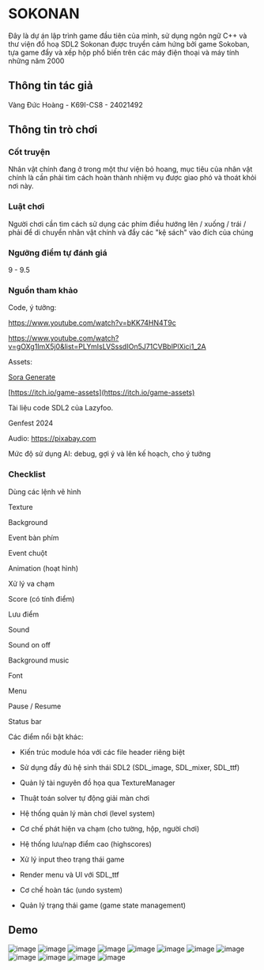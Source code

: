 # SOKONAN
Đây là dự án lập trình game đầu tiên của mình, sử dụng ngôn ngữ C++ và thư viện đồ hoạ SDL2
Sokonan được truyền cảm hứng bởi game Sokoban, tựa game đẩy và xếp hộp phổ biến trên các máy điện thoại và máy tính những năm 2000

## Thông tin tác giả
Vàng Đức Hoàng - K69I-CS8 - 24021492

## Thông tin trò chơi
### Cốt truyện
Nhân vật chính đang ở trong một thư viện bỏ hoang, mục tiêu của nhân vật chính là cần phải tìm cách hoàn thành nhiệm vụ được giao phó và thoát khỏi nơi này.
### Luật chơi
Người chơi cần tìm cách sử dụng các phím điều hướng lên / xuống / trái / phải để di chuyển nhân vật chính và đẩy các "kệ sách" vào đích của chúng

### Ngưỡng điểm tự đánh giá
9 - 9.5

### Nguồn tham khảo
Code, ý tưởng:

https://www.youtube.com/watch?v=bKK74HN4T9c

https://www.youtube.com/watch?v=gOXg1ImX5j0&list=PLYmIsLVSssdIOn5J71CVBblPlXici1_2A

Assets:

[Sora Generate](https://sora.chatgpt.com/explore)

[https://itch.io/game-assets](https://itch.io/game-assets)

Tài liệu code SDL2 của Lazyfoo.

Genfest 2024

Audio:
https://pixabay.com

Mức độ sử dụng AI: debug, gợi ý và lên kế hoạch, cho ý tưởng

### Checklist
Dùng các lệnh vẽ hình

Texture

Background

Event bàn phím

Event chuột

Animation (hoạt hình)

Xử lý va chạm

Score (có tính điểm)

Lưu điểm

Sound

Sound on off

Background music

Font

Menu

Pause / Resume

Status bar

Các điểm nổi bật khác:

  - Kiến trúc module hóa với các file header riêng biệt
  
  - Sử dụng đầy đủ hệ sinh thái SDL2 (SDL_image, SDL_mixer, SDL_ttf)
  
  - Quản lý tài nguyên đồ họa qua TextureManager
  
  - Thuật toán solver tự động giải màn chơi
  
  - Hệ thống quản lý màn chơi (level system)
  
  - Cơ chế phát hiện va chạm (cho tường, hộp, người chơi)
  
  - Hệ thống lưu/nạp điểm cao (highscores)
  
  - Xử lý input theo trạng thái game
  
  - Render menu và UI với SDL_ttf
  
  - Cơ chế hoàn tác (undo system)
  
  - Quản lý trạng thái game (game state management)

## Demo
![image](https://github.com/user-attachments/assets/cad0fa62-c399-4dc1-9064-442aa371d66e)
![image](https://github.com/user-attachments/assets/5ad888f6-86dd-4cfe-8847-8d0a23c42cc8)
![image](https://github.com/user-attachments/assets/d275999f-1227-4a2a-b279-fa0298f20deb)
![image](https://github.com/user-attachments/assets/2cea8bd9-4cf4-4fc4-ab10-27d0e64c5caa)
![image](https://github.com/user-attachments/assets/98e0c593-98a9-4c7b-a322-b9aa5d5f8bd0)
![image](https://github.com/user-attachments/assets/dadaa4d4-2205-48fd-ad78-b4c4bca32e64)
![image](https://github.com/user-attachments/assets/5932cde7-af5d-47a4-b21e-66701dabab52)
![image](https://github.com/user-attachments/assets/c8e53ccc-05fb-4df2-914f-ca32f59739e2)
![image](https://github.com/user-attachments/assets/91c112c3-8c17-41ba-a9b1-1ddf75b23e2e)
![image](https://github.com/user-attachments/assets/23fe2ba2-22dc-4049-ba44-2a57bcbd3776)
![image](https://github.com/user-attachments/assets/0cdff71a-6ab5-44cd-b662-f465771fbcc6)
![image](https://github.com/user-attachments/assets/072410e5-8ee6-49cc-9c89-e44bb2ef0a0c)











